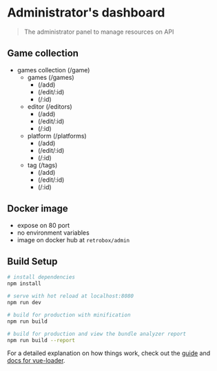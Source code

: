 # Administrator's dashboard

> The administrator panel to manage resources on API

## Game collection

- games collection (/game)
  - games (/games)
    - (/add)
    - (/edit/:id)
    - (/:id)
  - editor (/editors)
    - (/add)
    - (/edit/:id)
    - (/:id)
  - platform (/platforms)
    - (/add)
    - (/edit/:id)
    - (/:id)
  - tag (/tags)
    - (/add)
    - (/edit/:id)
    - (/:id)
    
## Docker image

- expose on 80 port
- no environment variables
- image on docker hub at `retrobox/admin`

## Build Setup

``` bash
# install dependencies
npm install

# serve with hot reload at localhost:8080
npm run dev

# build for production with minification
npm run build

# build for production and view the bundle analyzer report
npm run build --report
```

For a detailed explanation on how things work, check out the [guide](http://vuejs-templates.github.io/webpack/) and [docs for vue-loader](http://vuejs.github.io/vue-loader).
